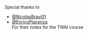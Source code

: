 Special thanks to 
+ [@NicolasBravi01](https://github.com/nicolasbravi01)
+ [@EnricoPiacenza](https://github.com/EnricoPiacenza) </br>
For their notes for the TWAI course
